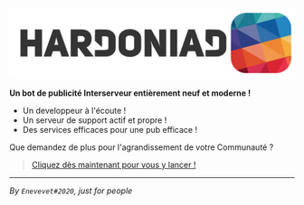 <img src="ressources/logo_bot.png" alt="Logo HardoniAd" style="width: 550px" float="right"/>


**Un bot de publicité Interserveur entièrement neuf et moderne !**


* Un developpeur à l'écoute !
* Un serveur de support actif et propre !
* Des services efficaces pour une pub efficace !

Que demandez de plus pour l'agrandissement de votre Communauté ?

>[Cliquez dès maintenant pour vous y lancer !](https://discordapp.com/api/oauth2/authorize?client_id=468135634540691468&permissions=8&scope=bot)


----------

*By `Enevevet#2020`, just for people*